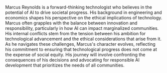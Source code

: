 Marcus Reynolds is a forward-thinking technologist who believes in the potential of AI to drive societal progress. His background in engineering and economics shapes his perspective on the ethical implications of technology. Marcus often grapples with the balance between innovation and responsibility, particularly in how AI can impact marginalized communities. His internal conflicts stem from the tension between his ambition for technological advancement and the ethical considerations that arise from it. As he navigates these challenges, Marcus's character evolves, reflecting his commitment to ensuring that technological progress does not come at the expense of social equity. His journey will involve confronting the consequences of his decisions and advocating for responsible AI development that prioritizes the needs of all communities.
